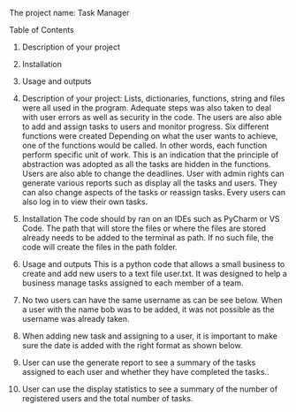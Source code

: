 The project name: Task Manager

Table of Contents
1.	Description of your project
2.	Installation	
3.	Usage and outputs	


1.	Description of your project:
 Lists, dictionaries, functions, string and files were all used in the program.
 Adequate steps was also taken to deal with user errors as well as security in the code.
 The users are also able to add and assign tasks to users and monitor progress. Six different functions were created
 Depending on what the user wants to achieve, one of the functions would be called.
 In other words, each function perform specific unit of work.
 This is an indication that the principle of abstraction was adopted as all the tasks are hidden in the functions. 
 Users are also able to change the deadlines. User with admin rights can generate various reports such as display all the tasks and users.
 They can also change aspects of the tasks or reassign tasks. Every users can also log in to view their own tasks. 
 
3.	Installation 
 The code should by ran on an IDEs such as PyCharm or VS Code.
 The path that will store the files or where the files are stored already needs to be added to the terminal as path.
 If no such file, the code will create the files in the path folder. 

5.	Usage and outputs
This is a python code that allows a small business to create and add new users to a text file user.txt. It was designed to help a business manage tasks assigned to each member of a team.
   1. No two users can have the same username as can be see below. When a user with the name bob was to be added, it was not possible as the username was already taken. 
   2. When adding new task and assigning to a user, it is important to make sure the date is added with the right format as shown below. 
   3. User can use the generate report to see a summary of the tasks assigned to each user and whether they have completed the tasks.. 
   4. User can use the display statistics to see a summary of the number of registered users and the total number of tasks. 

